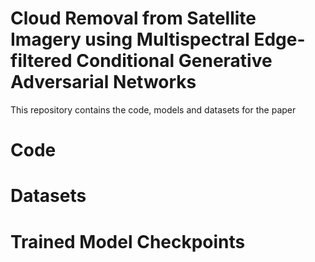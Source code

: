 # Cloud Removal from Satellite Imagery using Multispectral Edge-filtered Conditional Generative Adversarial Networks

This repository contains the code, models and datasets for the paper

# Code

# Datasets

# Trained Model Checkpoints
